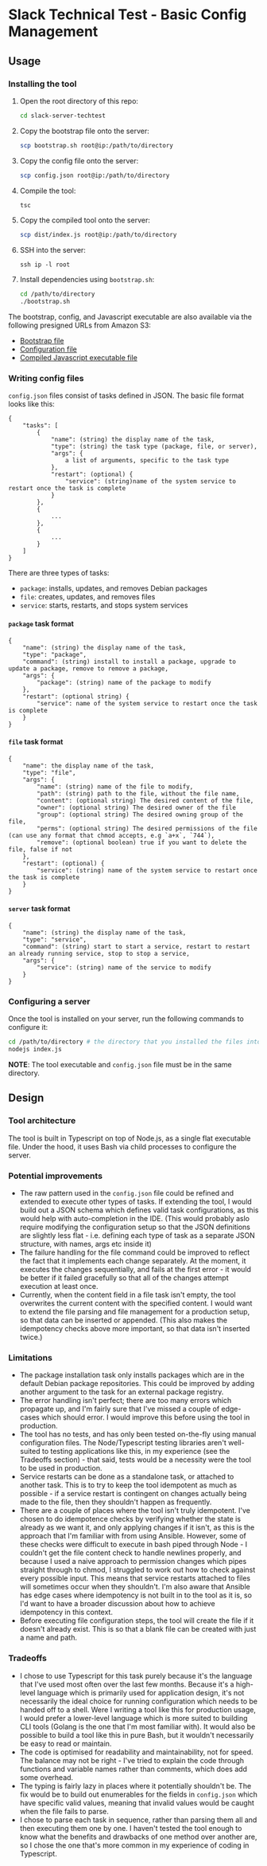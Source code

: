 # Slack Technical Test - Basic Config Management

## Usage

### Installing the tool

1. Open the root directory of this repo:
    ```bash
    cd slack-server-techtest
    ```
1. Copy the bootstrap file onto the server:
    ```bash
    scp bootstrap.sh root@ip:/path/to/directory
    ```
1. Copy the config file onto the server:
    ```bash
    scp config.json root@ip:/path/to/directory
    ```
1. Compile the tool:
    ```bash
    tsc
    ```
1. Copy the compiled tool onto the server:
    ```bash
    scp dist/index.js root@ip:/path/to/directory
    ```
1. SSH into the server:
    ```
    ssh ip -l root
    ```
1. Install dependencies using `bootstrap.sh`:
    ```bash
    cd /path/to/directory
    ./bootstrap.sh
    ```

The bootstrap, config, and Javascript executable are also available via the following presigned URLs from Amazon S3:

* [Bootstrap file](https://slack-server-techtest-202210.s3.us-west-2.amazonaws.com/bootstrap.sh?response-content-disposition=inline&X-Amz-Security-Token=IQoJb3JpZ2luX2VjELn%2F%2F%2F%2F%2F%2F%2F%2F%2F%2FwEaDmFwLXNvdXRoZWFzdC0yIkgwRgIhAI9V%2FNNMJYxckHWQFp4J3oYzCB%2FoEoNDPINb6hbS7576AiEAlmDPFxh031nflb9D3Hn6%2F9VBn41Lm7g6c%2FMOEa9ixKQq6wMIgv%2F%2F%2F%2F%2F%2F%2F%2F%2F%2FARACGgw0MjUyNzgzODk2NDYiDINBVNV5P6Pe99ifByq%2FA9hyjYnX5fG%2Bh%2Fd4Hw2VaMI2w63uC2YRPeLHpXyi03mRKpnwQiiErUMmjYX1CvcofbhMa6YmB3KVzIGuM1G4zGzqO4tpxf5Hztzz31MSs1KZne3cJlA14zEOlSez8P6yOxqHJRsm11Cl%2F94rq9ljq%2FbZYj3A5NRiqtobXptgUd%2FHIcjlbl3XONYfYnvZbKRZXlQJBVTaL4BFKYFnPSarzhmXR6PzHQV0xs3DeIDHDS5te1hROYYKJVZlp9Sy8eiM8Inft9DEoxAXhwrd%2FI0scennJnze6SkmsJ9pAVr%2FbqT4wkJ5UgOFPIptGMGrZePpCo6sJVsjnwf2PtEcaPpWENxE2RSBH5A6EdFnUMUsWcdOVvwgqwaZRn12sNg6b00QRIzD7LmMAqFucrG6dDUObGRCCy%2BuxhcWTJ1kWcWFUBSn1rJufsFWfE3AQy%2FcfPagnoR8I97RboYWwNsYBRWd2BCRcHsBgiMnkPH5FzG9APDw27yYHlBGH%2FCsVcjxAEa82%2FCQovdlInOd6U%2Fan3MF2pyteiIbZeusPN5cIA9CiYdKiBfNnplLWfDhxiF6JmqmpKgLJEAtXbp4h9B5hBxARTD6o5iaBjqTAvo2GE4%2FPALoZrXJ2gW146CKphJj3e9r2D6K%2Frol5JnHco2Qm5zFR6k9zv%2FWrP%2F%2Fe4eWjc90ayDJ%2B1GRfQYBCOJsmofwwwPb95bzd18bJtEbqWwxr%2FshTzAGqm6rERv9EBmciPUm0rMCfg1e0e72vIravVIMWOjAXtq64p94ynhoNPbtxKDgEUUMYV9KFhxshRq5Xpz30ffpdeMmj0J4wRR73WtQKeFHyir92%2FVVqOM47kxKrIpyZlOU40gBAEm5prKr56P2EwHsHkjWy%2BrxbxgLrUXmAKvAprfYtVh4Uo18Y%2BUbpY8D6RgHAgoyBAcgQytodEQZb2JD7qqt0SuSMUMZKiUKhuRn0UBsVHQXiE51ABQE&X-Amz-Algorithm=AWS4-HMAC-SHA256&X-Amz-Date=20221012T010616Z&X-Amz-SignedHeaders=host&X-Amz-Expires=43200&X-Amz-Credential=ASIAWGBERHWHLMZPLWYJ%2F20221012%2Fus-west-2%2Fs3%2Faws4_request&X-Amz-Signature=4ab1303b73417a1994747038c8c3344efecaaea48e9df4390e1cb4824e3892c6)
* [Configuration file](https://slack-server-techtest-202210.s3.us-west-2.amazonaws.com/config.json?response-content-disposition=inline&X-Amz-Security-Token=IQoJb3JpZ2luX2VjELn%2F%2F%2F%2F%2F%2F%2F%2F%2F%2FwEaDmFwLXNvdXRoZWFzdC0yIkgwRgIhAI9V%2FNNMJYxckHWQFp4J3oYzCB%2FoEoNDPINb6hbS7576AiEAlmDPFxh031nflb9D3Hn6%2F9VBn41Lm7g6c%2FMOEa9ixKQq6wMIgv%2F%2F%2F%2F%2F%2F%2F%2F%2F%2FARACGgw0MjUyNzgzODk2NDYiDINBVNV5P6Pe99ifByq%2FA9hyjYnX5fG%2Bh%2Fd4Hw2VaMI2w63uC2YRPeLHpXyi03mRKpnwQiiErUMmjYX1CvcofbhMa6YmB3KVzIGuM1G4zGzqO4tpxf5Hztzz31MSs1KZne3cJlA14zEOlSez8P6yOxqHJRsm11Cl%2F94rq9ljq%2FbZYj3A5NRiqtobXptgUd%2FHIcjlbl3XONYfYnvZbKRZXlQJBVTaL4BFKYFnPSarzhmXR6PzHQV0xs3DeIDHDS5te1hROYYKJVZlp9Sy8eiM8Inft9DEoxAXhwrd%2FI0scennJnze6SkmsJ9pAVr%2FbqT4wkJ5UgOFPIptGMGrZePpCo6sJVsjnwf2PtEcaPpWENxE2RSBH5A6EdFnUMUsWcdOVvwgqwaZRn12sNg6b00QRIzD7LmMAqFucrG6dDUObGRCCy%2BuxhcWTJ1kWcWFUBSn1rJufsFWfE3AQy%2FcfPagnoR8I97RboYWwNsYBRWd2BCRcHsBgiMnkPH5FzG9APDw27yYHlBGH%2FCsVcjxAEa82%2FCQovdlInOd6U%2Fan3MF2pyteiIbZeusPN5cIA9CiYdKiBfNnplLWfDhxiF6JmqmpKgLJEAtXbp4h9B5hBxARTD6o5iaBjqTAvo2GE4%2FPALoZrXJ2gW146CKphJj3e9r2D6K%2Frol5JnHco2Qm5zFR6k9zv%2FWrP%2F%2Fe4eWjc90ayDJ%2B1GRfQYBCOJsmofwwwPb95bzd18bJtEbqWwxr%2FshTzAGqm6rERv9EBmciPUm0rMCfg1e0e72vIravVIMWOjAXtq64p94ynhoNPbtxKDgEUUMYV9KFhxshRq5Xpz30ffpdeMmj0J4wRR73WtQKeFHyir92%2FVVqOM47kxKrIpyZlOU40gBAEm5prKr56P2EwHsHkjWy%2BrxbxgLrUXmAKvAprfYtVh4Uo18Y%2BUbpY8D6RgHAgoyBAcgQytodEQZb2JD7qqt0SuSMUMZKiUKhuRn0UBsVHQXiE51ABQE&X-Amz-Algorithm=AWS4-HMAC-SHA256&X-Amz-Date=20221012T010636Z&X-Amz-SignedHeaders=host&X-Amz-Expires=43200&X-Amz-Credential=ASIAWGBERHWHLMZPLWYJ%2F20221012%2Fus-west-2%2Fs3%2Faws4_request&X-Amz-Signature=d08452d097464a50702ca2804d3fdb4ce82095530f6ebea41be71f31bb11620a)
* [Compiled Javascript executable file](https://slack-server-techtest-202210.s3.us-west-2.amazonaws.com/index.js?response-content-disposition=inline&X-Amz-Security-Token=IQoJb3JpZ2luX2VjELn%2F%2F%2F%2F%2F%2F%2F%2F%2F%2FwEaDmFwLXNvdXRoZWFzdC0yIkgwRgIhAI9V%2FNNMJYxckHWQFp4J3oYzCB%2FoEoNDPINb6hbS7576AiEAlmDPFxh031nflb9D3Hn6%2F9VBn41Lm7g6c%2FMOEa9ixKQq6wMIgv%2F%2F%2F%2F%2F%2F%2F%2F%2F%2FARACGgw0MjUyNzgzODk2NDYiDINBVNV5P6Pe99ifByq%2FA9hyjYnX5fG%2Bh%2Fd4Hw2VaMI2w63uC2YRPeLHpXyi03mRKpnwQiiErUMmjYX1CvcofbhMa6YmB3KVzIGuM1G4zGzqO4tpxf5Hztzz31MSs1KZne3cJlA14zEOlSez8P6yOxqHJRsm11Cl%2F94rq9ljq%2FbZYj3A5NRiqtobXptgUd%2FHIcjlbl3XONYfYnvZbKRZXlQJBVTaL4BFKYFnPSarzhmXR6PzHQV0xs3DeIDHDS5te1hROYYKJVZlp9Sy8eiM8Inft9DEoxAXhwrd%2FI0scennJnze6SkmsJ9pAVr%2FbqT4wkJ5UgOFPIptGMGrZePpCo6sJVsjnwf2PtEcaPpWENxE2RSBH5A6EdFnUMUsWcdOVvwgqwaZRn12sNg6b00QRIzD7LmMAqFucrG6dDUObGRCCy%2BuxhcWTJ1kWcWFUBSn1rJufsFWfE3AQy%2FcfPagnoR8I97RboYWwNsYBRWd2BCRcHsBgiMnkPH5FzG9APDw27yYHlBGH%2FCsVcjxAEa82%2FCQovdlInOd6U%2Fan3MF2pyteiIbZeusPN5cIA9CiYdKiBfNnplLWfDhxiF6JmqmpKgLJEAtXbp4h9B5hBxARTD6o5iaBjqTAvo2GE4%2FPALoZrXJ2gW146CKphJj3e9r2D6K%2Frol5JnHco2Qm5zFR6k9zv%2FWrP%2F%2Fe4eWjc90ayDJ%2B1GRfQYBCOJsmofwwwPb95bzd18bJtEbqWwxr%2FshTzAGqm6rERv9EBmciPUm0rMCfg1e0e72vIravVIMWOjAXtq64p94ynhoNPbtxKDgEUUMYV9KFhxshRq5Xpz30ffpdeMmj0J4wRR73WtQKeFHyir92%2FVVqOM47kxKrIpyZlOU40gBAEm5prKr56P2EwHsHkjWy%2BrxbxgLrUXmAKvAprfYtVh4Uo18Y%2BUbpY8D6RgHAgoyBAcgQytodEQZb2JD7qqt0SuSMUMZKiUKhuRn0UBsVHQXiE51ABQE&X-Amz-Algorithm=AWS4-HMAC-SHA256&X-Amz-Date=20221012T010648Z&X-Amz-SignedHeaders=host&X-Amz-Expires=43199&X-Amz-Credential=ASIAWGBERHWHLMZPLWYJ%2F20221012%2Fus-west-2%2Fs3%2Faws4_request&X-Amz-Signature=5d366fff970db372ba7dcc1a649bc095af38f011e93cbc4d5c76130219531769)

### Writing config files

`config.json` files consist of tasks defined in JSON.  The basic file format looks like this:

```
{
    "tasks": [
        {
            "name": (string) the display name of the task,
            "type": (string) the task type (package, file, or server),
            "args": {
                a list of arguments, specific to the task type
            },
            "restart": (optional) {
                "service": (string)name of the system service to restart once the task is complete
            }
        },
        {
            ...
        },
        {
            ...
        }
    ]
}
```

There are three types of tasks:

* `package`: installs, updates, and removes Debian packages
* `file`: creates, updates, and removes files
* `service`: starts, restarts, and stops system services

#### `package` task format

```
{
    "name": (string) the display name of the task,
    "type": "package",
    "command": (string) install to install a package, upgrade to update a package, remove to remove a package,
    "args": {
        "package": (string) name of the package to modify
    },
    "restart": (optional string) {
        "service": name of the system service to restart once the task is complete
    }
}
```

#### `file` task format

```
{
    "name": the display name of the task,
    "type": "file",
    "args": {
        "name": (string) name of the file to modify,
        "path": (string) path to the file, without the file name,
        "content": (optional string) The desired content of the file,
        "owner": (optional string) The desired owner of the file
        "group": (optional string) The desired owning group of the file,
        "perms": (optional string) The desired permissions of the file (can use any format that chmod accepts, e.g `a+x`, `744`),
        "remove": (optional boolean) true if you want to delete the file, false if not
    },
    "restart": (optional) {
        "service": (string) name of the system service to restart once the task is complete
    }
}
```


#### `server` task format

```
{
    "name": (string) the display name of the task,
    "type": "service",
    "command": (string) start to start a service, restart to restart an already running service, stop to stop a service,
    "args": {
        "service": (string) name of the service to modify
    }
}
```

### Configuring a server

Once the tool is installed on your server, run the following commands to configure it:

```bash
cd /path/to/directory # the directory that you installed the files into 
nodejs index.js
```

**NOTE**: The tool executable and `config.json` file must be in the same directory.

## Design

### Tool architecture

The tool is built in Typescript on top of Node.js, as a single flat executable file.  Under the hood, it uses Bash via child processes to configure the server.

### Potential improvements

* The raw pattern used in the `config.json` file could be refined and extended to execute other types of tasks.  If extending the tool, I would build out a JSON schema which defines valid task configurations, as this would help with auto-completion in the IDE.  (This would probably aslo require modifying the configuration setup so that the JSON definitions are slightly less flat - i.e. defining each type of task as a separate JSON structure, with names, args etc inside it)
* The failure handling for the file command could be improved to reflect the fact that it implements each change separately.  At the moment, it executes the changes sequentially, and fails at the first error - it would be better if it failed gracefully so that all of the changes attempt execution at least once.
* Currently, when the content field in a file task isn't empty, the tool overwrites the current content with the specified content.  I would want to extend the file parsing and file management for a production setup, so that data can be inserted or appended.  (This also makes the idempotency checks above more important, so that data isn't inserted twice.)

### Limitations

* The package installation task only installs packages which are in the default Debian package repositories.  This could be improved by adding another argument to the task for an external package registry.
* The error handling isn't perfect; there are too many errors which propagate up, and I'm fairly sure that I've missed a couple of edge-cases which should error.  I would improve this before using the tool in production.
* The tool has no tests, and has only been tested on-the-fly using manual configuration files.  The Node/Typescript testing libraries aren't well-suited to testing applications like this, in my experience (see the Tradeoffs section) - that said, tests would be a necessity were the tool to be used in production.
* Service restarts can be done as a standalone task, or attached to another task.  This is to try to keep the tool idempotent as much as possible - if a service restart is contingent on changes actually being made to the file, then they shouldn't happen as frequently.
* There are a couple of places where the tool isn't truly idempotent.  I've chosen to do idempotence checks by verifying whether the state is already as we want it, and only applying changes if it isn't, as this is the approach that I'm familiar with from using Ansible.  However, some of these checks were difficult to execute in bash piped through Node - I couldn't get the file content check to handle newlines properly, and because I used a naive approach to permission changes which pipes straight through to chmod, I struggled to work out how to check against every possible input.  This means that service restarts attached to files will sometimes occur when they shouldn't.  I'm also aware that Ansible has edge cases where idempotency is not built in to the tool as it is, so I'd want to have a broader discussion about how to achieve idempotency in this context.
* Before executing file configuration steps, the tool will create the file if it doesn't already exist.  This is so that a blank file can be created with just a name and path.

### Tradeoffs

* I chose to use Typescript for this task purely because it's the language that I've used most often over the last few months.  Because it's a high-level language which is primarily used for application design, it's not necessarily the ideal choice for running configuration which needs to be handed off to a shell.  Were I writing a tool like this for production usage, I would prefer a lower-level language which is more suited to building CLI tools (Golang is the one that I'm most familiar with).  It would also be possible to build a tool like this in pure Bash, but it wouldn't necessarily be easy to read or maintain.
* The code is optimised for readability and maintainability, not for speed.  The balance may not be right - I've tried to explain the code through functions and variable names rather than comments, which does add some overhead.
* The typing is fairly lazy in places where it potentially shouldn't be.  The fix would be to build out enumerables for the fields in `config.json` which have specific valid values, meaning that invalid values would be caught when the file fails to parse.
* I chose to parse each task in sequence, rather than parsing them all and then executing them one by one.  I haven't tested the tool enough to know what the benefits and drawbacks of one method over another are, so I chose the one that's more common in my experience of coding in Typescript.
